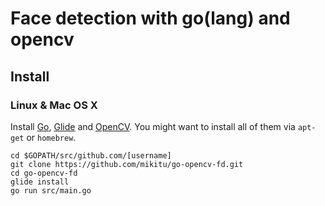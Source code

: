 Face detection with go(lang) and opencv
==================

## Install

### Linux & Mac OS X

Install [Go](https://golang.org/doc/install#install), [Glide](https://github.com/Masterminds/glide#install) and [OpenCV](http://opencv.org/). You might want to install all of them via `apt-get` or `homebrew`.

```
cd $GOPATH/src/github.com/[username]
git clone https://github.com/mikitu/go-opencv-fd.git
cd go-opencv-fd
glide install
go run src/main.go
```
